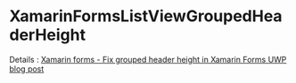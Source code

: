 # XamarinFormsListViewGroupedHeaderHeight

Details : [Xamarin forms - Fix grouped header height in Xamarin Forms UWP blog post](https://depblog.weblogs.us/2017/11/27/xamarin-forms-uwp-fix-listview-grouped-header-height-problem/)
